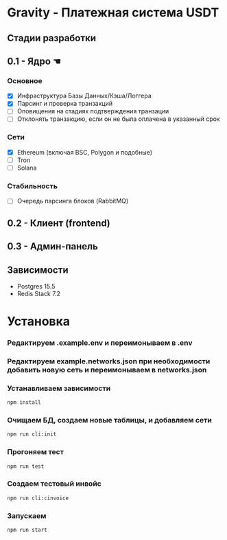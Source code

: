 # Gravity - Платежная система USDT

## Стадии разработки

## 0.1 - Ядро ☚

### Основное
- [x] Инфраструктура Базы Данных/Кэша/Логгера
- [x] Парсинг и проверка транзакций
- [ ] Оповищения на стадиях подтверждения транзации
- [ ] Отклонять транзакцию, если он не была оплачена в указанный срок

### Сети
- [x] Ethereum (включая BSC, Polygon и подобные)
- [ ] Tron
- [ ] Solana

### Стабильность
- [ ] Очередь парсинга блоков (RabbitMQ)

## 0.2 - Клиент (frontend)
## 0.3 - Админ-панель


## Зависимости
 - Postgres 15.5
 - Redis Stack 7.2

# Установка

### Редактируем .example.env и переимонываем в .env
### Редактируем example.networks.json при необходимости добавить новую сеть и переимонываем в networks.json

### Устанавливаем зависимости
```bash
npm install
```

### Очищаем БД, создаем новые таблицы, и добавляем сети
```bash
npm run cli:init
``` 

### Прогоняем тест
```bash
npm run test
``` 

### Создаем тестовый инвойс
```bash
npm run cli:cinvoice
``` 

### Запускаем
```bash
npm run start
``` 